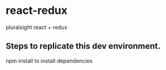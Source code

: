 # react-redux
pluralsight react + redux

Steps to replicate this dev environment.
----------------------------------------

npm install to install dependencies